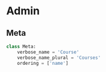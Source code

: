 # Admin
## Meta
```python
class Meta:
	verbose_name = 'Course'
    verbose_name_plural = 'Courses'
	ordering = ['name']
```

